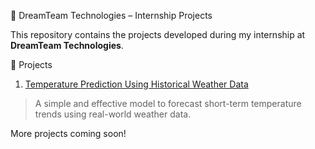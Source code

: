 🚀 DreamTeam Technologies – Internship Projects

This repository contains the projects developed during my internship at **DreamTeam Technologies**.

📂 Projects

1. [Temperature Prediction Using Historical Weather Data](./temperature-prediction)

> A simple and effective model to forecast short-term temperature trends using real-world weather data.

More projects coming soon!
